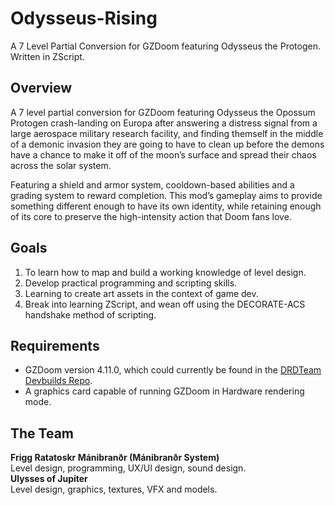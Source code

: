 # Odysseus-Rising
A 7 Level Partial Conversion for GZDoom featuring Odysseus the Protogen. Written in ZScript.

## Overview
A 7 level partial conversion for GZDoom featuring Odysseus the Opossum Protogen crash-landing on Europa after answering a distress signal from a large aerospace military research facility, and finding themself in the middle of a demonic invasion they are going to have to clean up before the demons have a chance to make it off of the moon’s surface and spread their chaos across the solar system.

Featuring a shield and armor system, cooldown-based abilities and a grading system to reward completion. This mod’s gameplay aims to provide something different enough to have its own identity, while retaining enough of its core to preserve the high-intensity action that Doom fans love.

## Goals
1. To learn how to map and build a working knowledge of level design.
2. Develop practical programming and scripting skills.
3. Learning to create art assets in the context of game dev.
4. Break into learning ZScript, and wean off using the DECORATE-ACS handshake method of scripting.

## Requirements
- GZDoom version 4.11.0, which could currently be found in the [DRDTeam Devbuilds Repo](https://devbuilds.drdteam.org/gzdoom/).
- A graphics card capable of running GZDoom in Hardware rendering mode.

## The Team
**Frigg Ratatoskr Mánibranðr (Mánibranðr System)**  
Level design, programming, UX/UI design, sound design.  
**Ulysses of Jupiter**  
Level design, graphics, textures, VFX and models.  
